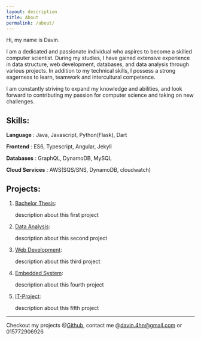 ```yaml
---
layout: description
title: About
permalink: /about/
---
```


Hi, my name is Davin.

I am a dedicated and passionate individual who aspires to become a skilled computer scientist. During my studies, I have gained extensive experience in data structure, web development, databases, and data analysis through various projects. In addition to my technical skills, I possess a strong eagerness to learn, teamwork and intercultural competence.

I am constantly striving to expand my knowledge and abilities, and look forward to contributing my passion for computer science and taking on new challenges.



## Skills:

**Language** : Java, Javascript, Python(Flask), Dart

**Frontend** : ES6, Typescript, Angular, Jekyll

**Databases** : GraphQL, DynamoDB, MySQL

**Cloud Services** : AWS(SQS/SNS, DynamoDB, cloudwatch)



## Projects:

1.  [Bachelor Thesis](./another-page.html):

    description about this first project

2.  [Data Analysis](./another-page.html):

    description about this second project

3.  [Web Development](https://github.com/ahndavin/Web_Entwicklung_Uni):

    description about this third project

4.  [Embedded System](./another-page.html):

    description about this fourth project

5.  [IT-Project](./another-page.html):

    description about this fifth project


* * *

Checkout my projects @[Github](https://github.com/ahndavin), contact me @davin.4hn@gmail.com or 015772906926